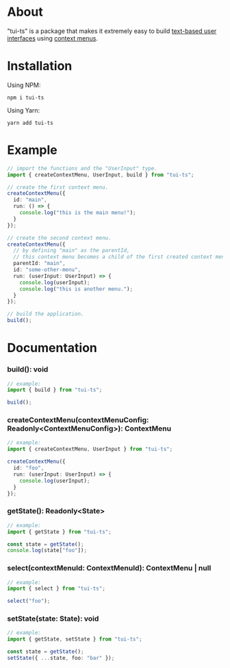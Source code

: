 # About

"tui-ts" is a package that makes it extremely easy to build [text-based user interfaces](https://en.wikipedia.org/wiki/Text-based_user_interface) using [context menus](https://en.wikipedia.org/wiki/Context_menu).

# Installation

Using NPM:

```
npm i tui-ts
```

Using Yarn:

```
yarn add tui-ts
```

# Example

```ts
// import the functions and the "UserInput" type.
import { createContextMenu, UserInput, build } from "tui-ts";

// create the first context menu.
createContextMenu({
  id: "main",
  run: () => {
    console.log("this is the main menu!");
  }
});

// create the second context menu.
createContextMenu({
  // by defining "main" as the parentId,
  // this context menu becomes a child of the first created context menu.
  parentId: "main",
  id: "some-other-menu",
  run: (userInput: UserInput) => {
    console.log(userInput);
    console.log("this is another menu.");
  }
});

// build the application.
build();
```

# Documentation

### build(): void

```ts
// example:
import { build } from "tui-ts";

build();
```

### createContextMenu(contextMenuConfig: Readonly\<ContextMenuConfig>): ContextMenu

```ts
// example:
import { createContextMenu, UserInput } from "tui-ts";

createContextMenu({
  id: "foo",
  run: (userInput: UserInput) => {
    console.log(userInput);
  }
});
```

### getState(): Readonly\<State>

```ts
// example:
import { getState } from "tui-ts";

const state = getState();
console.log(state["foo"]);
```

### select(contextMenuId: ContextMenuId): ContextMenu | null

```ts
// example:
import { select } from "tui-ts";

select("foo");
```

### setState(state: State): void

```ts
// example:
import { getState, setState } from "tui-ts";

const state = getState();
setState({ ...state, foo: "bar" });
```
